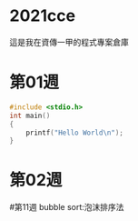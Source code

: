 # 2021cce
這是我在資傳一甲的程式專案倉庫


# 第01週
```c
#include <stdio.h>
int main()
{
    printf("Hello World\n");
}
```


# 第02週


#第11週
bubble sort:泡沫排序法

